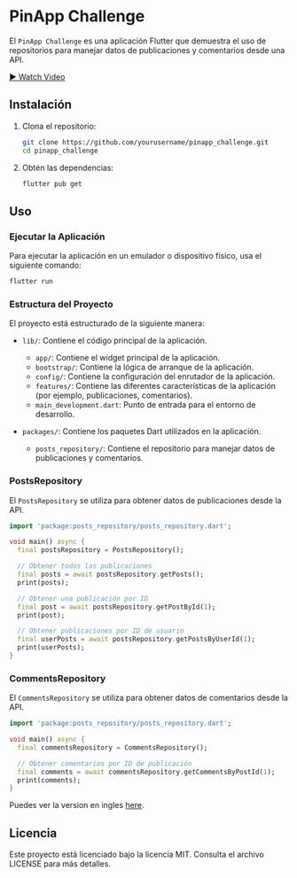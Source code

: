 # PinApp Challenge

El `PinApp Challenge` es una aplicación Flutter que demuestra el uso de repositorios para manejar datos de publicaciones y comentarios desde una API.

[▶ Watch Video](https://drive.google.com/file/d/1Mje_WxAQY5E_xi8C4UnPqfarMZ-qtmP0/view?usp=sharing)

## Instalación

1. Clona el repositorio:
    ```sh
    git clone https://github.com/yourusername/pinapp_challenge.git
    cd pinapp_challenge
    ```

2. Obtén las dependencias:
    ```sh
    flutter pub get
    ```

## Uso

### Ejecutar la Aplicación

Para ejecutar la aplicación en un emulador o dispositivo físico, usa el siguiente comando:
```sh
flutter run
```

### Estructura del Proyecto

El proyecto está estructurado de la siguiente manera:

- `lib/`: Contiene el código principal de la aplicación.
  - `app/`: Contiene el widget principal de la aplicación.
  - `bootstrap/`: Contiene la lógica de arranque de la aplicación.
  - `config/`: Contiene la configuración del enrutador de la aplicación.
  - `features/`: Contiene las diferentes características de la aplicación (por ejemplo, publicaciones, comentarios).
  - `main_development.dart`: Punto de entrada para el entorno de desarrollo.

- `packages/`: Contiene los paquetes Dart utilizados en la aplicación.
  - `posts_repository/`: Contiene el repositorio para manejar datos de publicaciones y comentarios.

### PostsRepository

El `PostsRepository` se utiliza para obtener datos de publicaciones desde la API.

```dart
import 'package:posts_repository/posts_repository.dart';

void main() async {
  final postsRepository = PostsRepository();

  // Obtener todas las publicaciones
  final posts = await postsRepository.getPosts();
  print(posts);

  // Obtener una publicación por ID
  final post = await postsRepository.getPostById(1);
  print(post);

  // Obtener publicaciones por ID de usuario
  final userPosts = await postsRepository.getPostsByUserId(1);
  print(userPosts);
}
```

### CommentsRepository

El `CommentsRepository` se utiliza para obtener datos de comentarios desde la API.

```dart
import 'package:posts_repository/posts_repository.dart';

void main() async {
  final commentsRepository = CommentsRepository();

  // Obtener comentarios por ID de publicación
  final comments = await commentsRepository.getCommentsByPostId(1);
  print(comments);
}
```

Puedes ver la version en ingles [here](README.md).

## Licencia

Este proyecto está licenciado bajo la licencia MIT. Consulta el archivo LICENSE para más detalles.
